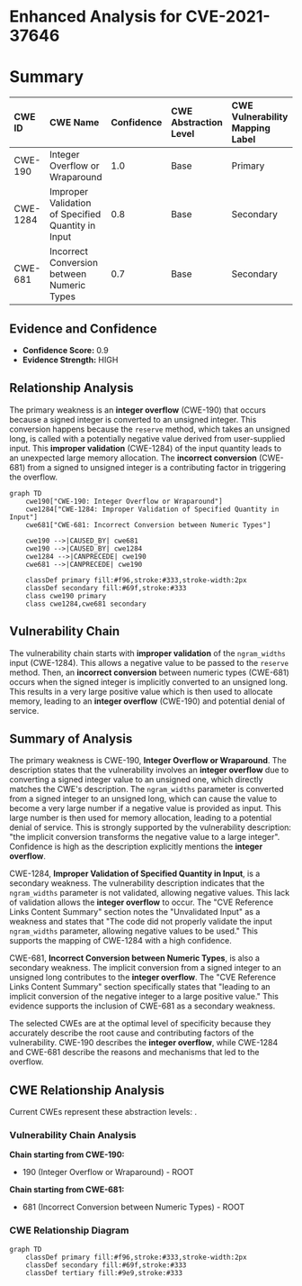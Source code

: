 # Enhanced Analysis for CVE-2021-37646

# Summary
| CWE ID  | CWE Name                                       | Confidence | CWE Abstraction Level | CWE Vulnerability Mapping Label | CWE-Vulnerability Mapping Notes |
| :-------- | :--------------------------------------------- | :--------- | :---------------------- | :------------------------------ | :------------------------------ |
| CWE-190   | Integer Overflow or Wraparound                 | 1.0        | Base                    | Primary                         | Allowed                       |
| CWE-1284  | Improper Validation of Specified Quantity in Input | 0.8        | Base                    | Secondary                       | Allowed                       |
| CWE-681   | Incorrect Conversion between Numeric Types       | 0.7        | Base                    | Secondary                       | Allowed                       |

## Evidence and Confidence

*   **Confidence Score:** 0.9
*   **Evidence Strength:** HIGH

## Relationship Analysis
The primary weakness is an **integer overflow** (CWE-190) that occurs because a signed integer is converted to an unsigned integer. This conversion happens because the `reserve` method, which takes an unsigned long, is called with a potentially negative value derived from user-supplied input. This **improper validation** (CWE-1284) of the input quantity leads to an unexpected large memory allocation. The **incorrect conversion** (CWE-681) from a signed to unsigned integer is a contributing factor in triggering the overflow.

```mermaid
graph TD
    cwe190["CWE-190: Integer Overflow or Wraparound"]
    cwe1284["CWE-1284: Improper Validation of Specified Quantity in Input"]
    cwe681["CWE-681: Incorrect Conversion between Numeric Types"]
    
    cwe190 -->|CAUSED_BY| cwe681
    cwe190 -->|CAUSED_BY| cwe1284
    cwe1284 -->|CANPRECEDE| cwe190
    cwe681 -->|CANPRECEDE| cwe190

    classDef primary fill:#f96,stroke:#333,stroke-width:2px
    classDef secondary fill:#69f,stroke:#333
    class cwe190 primary
    class cwe1284,cwe681 secondary
```

## Vulnerability Chain
The vulnerability chain starts with **improper validation** of the `ngram_widths` input (CWE-1284). This allows a negative value to be passed to the `reserve` method. Then, an **incorrect conversion** between numeric types (CWE-681) occurs when the signed integer is implicitly converted to an unsigned long. This results in a very large positive value which is then used to allocate memory, leading to an **integer overflow** (CWE-190) and potential denial of service.

## Summary of Analysis
The primary weakness is CWE-190, **Integer Overflow or Wraparound**. The description states that the vulnerability involves an **integer overflow** due to converting a signed integer value to an unsigned one, which directly matches the CWE's description. The `ngram_widths` parameter is converted from a signed integer to an unsigned long, which can cause the value to become a very large number if a negative value is provided as input. This large number is then used for memory allocation, leading to a potential denial of service. This is strongly supported by the vulnerability description: "the implicit conversion transforms the negative value to a large integer". Confidence is high as the description explicitly mentions the **integer overflow**.

CWE-1284, **Improper Validation of Specified Quantity in Input**, is a secondary weakness. The vulnerability description indicates that the `ngram_widths` parameter is not validated, allowing negative values. This lack of validation allows the **integer overflow** to occur. The "CVE Reference Links Content Summary" section notes the "Unvalidated Input" as a weakness and states that "The code did not properly validate the input `ngram_widths` parameter, allowing negative values to be used." This supports the mapping of CWE-1284 with a high confidence.

CWE-681, **Incorrect Conversion between Numeric Types**, is also a secondary weakness. The implicit conversion from a signed integer to an unsigned long contributes to the **integer overflow**. The "CVE Reference Links Content Summary" section specifically states that "leading to an implicit conversion of the negative integer to a large positive value." This evidence supports the inclusion of CWE-681 as a secondary weakness.

The selected CWEs are at the optimal level of specificity because they accurately describe the root cause and contributing factors of the vulnerability. CWE-190 describes the **integer overflow**, while CWE-1284 and CWE-681 describe the reasons and mechanisms that led to the overflow.


## CWE Relationship Analysis

Current CWEs represent these abstraction levels: .


### Vulnerability Chain Analysis

**Chain starting from CWE-190:**
- 190 (Integer Overflow or Wraparound) - ROOT


**Chain starting from CWE-681:**
- 681 (Incorrect Conversion between Numeric Types) - ROOT



### CWE Relationship Diagram

```mermaid
graph TD
    classDef primary fill:#f96,stroke:#333,stroke-width:2px
    classDef secondary fill:#69f,stroke:#333
    classDef tertiary fill:#9e9,stroke:#333
```